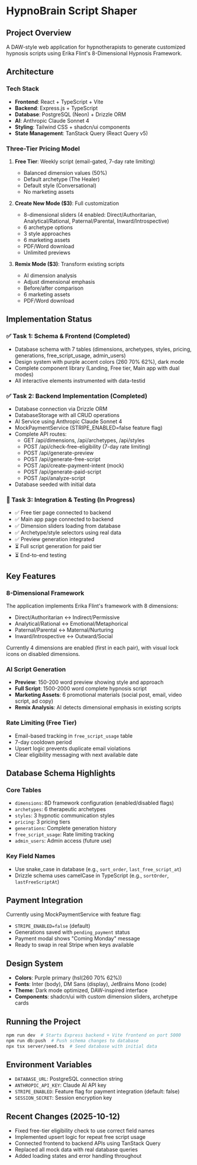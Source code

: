 # HypnoBrain Script Shaper

## Project Overview
A DAW-style web application for hypnotherapists to generate customized hypnosis scripts using Erika Flint's 8-Dimensional Hypnosis Framework.

## Architecture

### Tech Stack
- **Frontend**: React + TypeScript + Vite
- **Backend**: Express.js + TypeScript
- **Database**: PostgreSQL (Neon) + Drizzle ORM
- **AI**: Anthropic Claude Sonnet 4
- **Styling**: Tailwind CSS + shadcn/ui components
- **State Management**: TanStack Query (React Query v5)

### Three-Tier Pricing Model
1. **Free Tier**: Weekly script (email-gated, 7-day rate limiting)
   - Balanced dimension values (50%)
   - Default archetype (The Healer)
   - Default style (Conversational)
   - No marketing assets

2. **Create New Mode ($3)**: Full customization
   - 8-dimensional sliders (4 enabled: Direct/Authoritarian, Analytical/Rational, Paternal/Parental, Inward/Introspective)
   - 6 archetype options
   - 3 style approaches
   - 6 marketing assets
   - PDF/Word download
   - Unlimited previews

3. **Remix Mode ($3)**: Transform existing scripts
   - AI dimension analysis
   - Adjust dimensional emphasis
   - Before/after comparison
   - 6 marketing assets
   - PDF/Word download

## Implementation Status

### ✅ Task 1: Schema & Frontend (Completed)
- Database schema with 7 tables (dimensions, archetypes, styles, pricing, generations, free_script_usage, admin_users)
- Design system with purple accent colors (260 70% 62%), dark mode
- Complete component library (Landing, Free tier, Main app with dual modes)
- All interactive elements instrumented with data-testid

### ✅ Task 2: Backend Implementation (Completed)
- Database connection via Drizzle ORM
- DatabaseStorage with all CRUD operations
- AI Service using Anthropic Claude Sonnet 4
- MockPaymentService (STRIPE_ENABLED=false feature flag)
- Complete API routes:
  - GET /api/dimensions, /api/archetypes, /api/styles
  - POST /api/check-free-eligibility (7-day rate limiting)
  - POST /api/generate-preview
  - POST /api/generate-free-script
  - POST /api/create-payment-intent (mock)
  - POST /api/generate-paid-script
  - POST /api/analyze-script
- Database seeded with initial data

### 🔄 Task 3: Integration & Testing (In Progress)
- ✅ Free tier page connected to backend
- ✅ Main app page connected to backend
- ✅ Dimension sliders loading from database
- ✅ Archetype/style selectors using real data
- ✅ Preview generation integrated
- ⏳ Full script generation for paid tier
- ⏳ End-to-end testing

## Key Features

### 8-Dimensional Framework
The application implements Erika Flint's framework with 8 dimensions:
- Direct/Authoritarian ↔ Indirect/Permissive
- Analytical/Rational ↔ Emotional/Metaphorical
- Paternal/Parental ↔ Maternal/Nurturing
- Inward/Introspective ↔ Outward/Social

Currently 4 dimensions are enabled (first in each pair), with visual lock icons on disabled dimensions.

### AI Script Generation
- **Preview**: 150-200 word preview showing style and approach
- **Full Script**: 1500-2000 word complete hypnosis script
- **Marketing Assets**: 6 promotional materials (social post, email, video script, ad copy)
- **Remix Analysis**: AI detects dimensional emphasis in existing scripts

### Rate Limiting (Free Tier)
- Email-based tracking in `free_script_usage` table
- 7-day cooldown period
- Upsert logic prevents duplicate email violations
- Clear eligibility messaging with next available date

## Database Schema Highlights

### Core Tables
- `dimensions`: 8D framework configuration (enabled/disabled flags)
- `archetypes`: 6 therapeutic archetypes
- `styles`: 3 hypnotic communication styles
- `pricing`: 3 pricing tiers
- `generations`: Complete generation history
- `free_script_usage`: Rate limiting tracking
- `admin_users`: Admin access (future use)

### Key Field Names
- Use snake_case in database (e.g., `sort_order`, `last_free_script_at`)
- Drizzle schema uses camelCase in TypeScript (e.g., `sortOrder`, `lastFreeScriptAt`)

## Payment Integration
Currently using MockPaymentService with feature flag:
- `STRIPE_ENABLED=false` (default)
- Generations saved with `pending_payment` status
- Payment modal shows "Coming Monday" message
- Ready to swap in real Stripe when keys available

## Design System
- **Colors**: Purple primary (hsl(260 70% 62%))
- **Fonts**: Inter (body), DM Sans (display), JetBrains Mono (code)
- **Theme**: Dark mode optimized, DAW-inspired interface
- **Components**: shadcn/ui with custom dimension sliders, archetype cards

## Running the Project
```bash
npm run dev  # Starts Express backend + Vite frontend on port 5000
npm run db:push  # Push schema changes to database
npx tsx server/seed.ts  # Seed database with initial data
```

## Environment Variables
- `DATABASE_URL`: PostgreSQL connection string
- `ANTHROPIC_API_KEY`: Claude AI API key
- `STRIPE_ENABLED`: Feature flag for payment integration (default: false)
- `SESSION_SECRET`: Session encryption key

## Recent Changes (2025-10-12)
- Fixed free-tier eligibility check to use correct field names
- Implemented upsert logic for repeat free script usage
- Connected frontend to backend APIs using TanStack Query
- Replaced all mock data with real database queries
- Added loading states and error handling throughout
